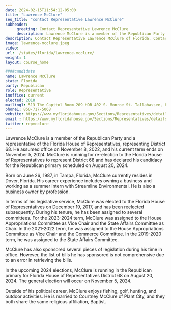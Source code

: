 ```yaml
---
date: 2024-02-15T11:54:12-05:00
title: "Lawrence McClure"
seo_title: "contact Representative Lawrence McClure"
subheader:
     greeting: Contact Representative Lawrence McClure
     description: Lawrence McClure is a member of the Republican Party and a representative of the Florida House of Representatives, representing District 68. He assumed office on November 8, 2022, and his current term ends on November 5, 2024.
description: Contact Representative Lawrence McClure of Florida. Contact information for Lawrence McClure includes email address, phone number, and mailing address.
image: lawrence-mcclure.jpeg
video:
url:  /states/florida/lawrence-mcclure/
weight: 1
layout: course_home

####candidate
name: Lawrence McClure
state: Florida
party: Republican
role: Representative
inoffice: current
elected: 2018
mailing1: 513 The Capitol Room 209 HOB 402 S. Monroe St. Tallahassee, FL 32399-1300
phone1: 850-717-5068
website: https://www.myfloridahouse.gov/Sections/Representatives/details.aspx?MemberId=4686&LegislativeTermId=90/
email : https://www.myfloridahouse.gov/Sections/Representatives/details.aspx?MemberId=4686&LegislativeTermId=90/
twitter: repmcclure
---
```


Lawrence McClure is a member of the Republican Party and a representative of the Florida House of Representatives, representing District 68. He assumed office on November 8, 2022, and his current term ends on November 5, 2024. McClure is running for re-election to the Florida House of Representatives to represent District 68 and has declared his candidacy for the Republican primary scheduled on August 20, 2024.

Born on June 26, 1987, in Tampa, Florida, McClure currently resides in Dover, Florida. His career experience includes owning a business and working as a summer intern with Streamline Environmental. He is also a business owner by profession.

In terms of his legislative service, McClure was elected to the Florida House of Representatives on December 19, 2017, and has been reelected subsequently. During his tenure, he has been assigned to several committees. For the 2023-2024 term, McClure was assigned to the House Appropriations Committee as Vice Chair and the State Affairs Committee as Chair. In the 2021-2022 term, he was assigned to the House Appropriations Committee as Vice Chair and the Commerce Committee. In the 2019-2020 term, he was assigned to the State Affairs Committee.

McClure has also sponsored several pieces of legislation during his time in office. However, the list of bills he has sponsored is not comprehensive due to an error in retrieving the bills.

In the upcoming 2024 elections, McClure is running in the Republican primary for Florida House of Representatives District 68 on August 20, 2024. The general election will occur on November 5, 2024.

Outside of his political career, McClure enjoys fishing, golf, hunting, and outdoor activities. He is married to Courtney McClure of Plant City, and they both share the same religious affiliation, Baptist.
